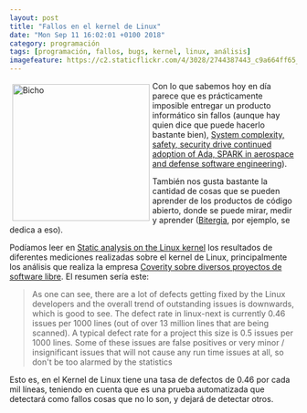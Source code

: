 ```yaml
---
layout: post
title: "Fallos en el kernel de Linux"
date: "Mon Sep 11 16:02:01 +0100 2018"
category: programación
tags: [programación, fallos, bugs, kernel, linux, análisis]
imagefeature: https://c2.staticflickr.com/4/3028/2744387443_c9a664ff65_m.jpg
---
```



<a href="https://www.flickr.com/photos/fernand0/2744387443" title="Bicho"><img src="https://c2.staticflickr.com/4/3028/2744387443_c9a664ff65_m.jpg" width="240"  alt="Bicho" style="float:left; margin:5px"></a>
Con lo que sabemos hoy en día parece que es prácticamente imposible entregar un producto informático sin fallos (aunque hay quien dice que puede hacerlo bastante bien),
[System complexity, safety, security drive continued adoption of Ada, SPARK in aerospace and defense software engineering](https://www.intelligent-aerospace.com/articles/2018/05/system-complexity-safety-security-drive-continued-adoption-of-ada-spark-in-aerospace-and-defense.html)).

También nos gusta bastante la cantidad de cosas que se pueden aprender de los productos de código abierto, donde se puede mirar, medir y aprender ([Bitergia](https://bitergia.com/), por ejemplo, se dedica a eso).

Podíamos leer en [Static analysis on the Linux kernel](http://smackerelofopinion.blogspot.com/2017/09/static-analysis-on-linux-kernel.html) los resultados de diferentes mediciones realizadas sobre el kernel de Linux, principalmente los análisis que realiza la empresa [Coverity sobre diversos proyectos de software libre](https://scan.coverity.com/o/oss_success_stories). 
El resumen sería este:

> As one can see, there are a lot of defects getting fixed by the Linux developers and the overall trend of outstanding issues is downwards, which is good to see.  The defect rate in linux-next is currently 0.46 issues per 1000 lines (out of over 13 million lines that are being scanned). A typical defect rate for a project this size is 0.5 issues per 1000 lines.  Some of these issues are false positives or very minor / insignificant issues that will not cause any run time issues at all, so don't be too alarmed by the statistics

Esto es, en el Kernel de Linux tiene una tasa de defectos de 0.46 por cada mil líneas, teniendo en cuenta que es una prueba automatizada que detectará como fallos cosas que no lo son, y dejará de detectar otros.

